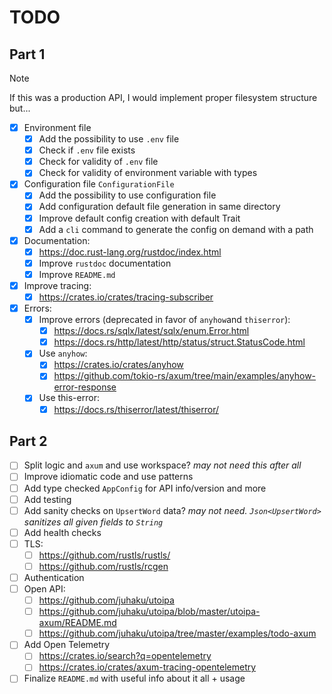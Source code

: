 # TODO

## Part 1

> [!NOTE]
>
> If this was a production API, I would implement proper filesystem structure
> but...

- [x] Environment file
  - [x] Add the possibility to use `.env` file
  - [x] Check if `.env` file exists
  - [x] Check for validity of `.env` file
  - [x] Check for validity of environment variable with types
- [x] Configuration file `ConfigurationFile`
  - [x] Add the possibility to use configuration file
  - [x] Add configuration default file generation in same directory
  - [x] Improve default config creation with default Trait
  - [x] Add a `cli` command to generate the config on demand with a path
- [x] Documentation:
  - [x] <https://doc.rust-lang.org/rustdoc/index.html>
  - [x] Improve `rustdoc` documentation
  - [x] Improve `README.md`
- [x] Improve tracing:
  - [x] <https://crates.io/crates/tracing-subscriber>
- [x] Errors:
  - [x] Improve errors (deprecated in favor of `anyhow`and `thiserror`):
    - [x] <https://docs.rs/sqlx/latest/sqlx/enum.Error.html>
    - [x] <https://docs.rs/http/latest/http/status/struct.StatusCode.html>
  - [x] Use `anyhow`:
    - [x] <https://crates.io/crates/anyhow>
    - [x] <https://github.com/tokio-rs/axum/tree/main/examples/anyhow-error-response>
  - [x] Use this-error:
    - [x] <https://docs.rs/thiserror/latest/thiserror/>

## Part 2

- [ ] Split logic and `axum` and use workspace? _may not need this after all_
- [ ] Improve idiomatic code and use patterns
- [ ] Add type checked `AppConfig` for API info/version and more
- [ ] Add testing
- [ ] Add sanity checks on `UpsertWord` data? _may not need. `Json<UpsertWord>`
      sanitizes all given fields to `String`_
- [ ] Add health checks
- [ ] TLS:
  - [ ] <https://github.com/rustls/rustls/>
  - [ ] <https://github.com/rustls/rcgen>
- [ ] Authentication
- [ ] Open API:
  - [ ] <https://github.com/juhaku/utoipa>
  - [ ] <https://github.com/juhaku/utoipa/blob/master/utoipa-axum/README.md>
  - [ ] <https://github.com/juhaku/utoipa/tree/master/examples/todo-axum>
- [ ] Add Open Telemetry
  - [ ] <https://crates.io/search?q=opentelemetry>
  - [ ] <https://crates.io/crates/axum-tracing-opentelemetry>
- [ ] Finalize `README.md` with useful info about it all + usage
